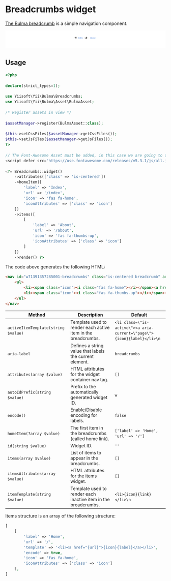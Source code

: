# Breadcrumbs widget

[The Bulma breadcrumb](https://bulma.io/documentation/components/breadcrumb/) is a simple navigation component.

<p align="center">
    <img src="images/breadcrumbs.png">
</p>

## Usage

```php
<?php

declare(strict_types=1);

use Yiisoft\Yii\Bulma\Breadcrumbs;
use Yiisoft\Yii\Bulma\Asset\BulmaAsset;

/* Register assets in view */

$assetManager->register(BulmaAsset::class);

$this->setCssFiles($assetManager->getCssFiles());
$this->setJsFiles($assetManager->getJsFiles());
?>

// The Font-Awesome Asset must be added, in this case we are going to use an external library.
<script defer src="https://use.fontawesome.com/releases/v5.3.1/js/all.js"></script>

<?= Breadcrumbs::widget()
    ->attributes(['class' => 'is-centered'])
    ->homeItem([
        'label' => 'Index',
        'url' => '/index',
        'icon' => 'fas fa-home',
        'iconAttributes' => ['class' => 'icon']
    ])
    ->items([
        [
            'label' => 'About',
            'url' => '/about',
            'icon' => 'fas fa-thumbs-up',
            'iconAttributes' => ['class' => 'icon']
        ]
    ])
    ->render() ?>
```

The code above generates the following HTML:

```html
<nav id="w71391357285001-breadcrumbs" class="is-centered breadcrumb" aria-label="breadcrumbs">
    <ul>
        <li><span class="icon"><i class="fas fa-home"></i></span><a href="/index">Index</a></li>
        <li><span class="icon"><i class="fas fa-thumbs-up"></i></span><a href="/about">About</a></li>
    </ul>
</nav>
```

Method | Description | Default
-------|-------------|---------
`activeItemTemplate(string $value)`| Template used to render each active item in the breadcrumbs. | `<li class=\"is-active\"><a aria-current=\"page\">{icon}{label}</li>\n`
`aria-label` | Defines a string value that labels the current element. | `breadcrumbs`
`attributes(array $value)` | HTML attributes for the widget container nav tag. | `[]`
`autoIdPrefix(string $value)` | Prefix to the automatically generated widget ID. | `w`
`encode()` | Enable/Disable encoding for labels. | `false`
`homeItem(?array $value)` | The first item in the breadcrumbs (called home link). | `['label' => 'Home', 'url' => '/']`
`id(string $value)` | Widget ID. | `''`
`items(array $value)` | List of items to appear in the breadcrumbs. | `[]`
`itemsAttributes(array $value)` | HTML attributes for the items widget. | `[]`
`itemTemplate(string $value)` | Template used to render each inactive item in the breadcrumbs. | `<li>{icon}{link}</li>\n`

Items structure is an array of the following structure:

```php
[
    [
        'label' => 'Home',
        'url' => '/',
        'template' => '<li><a href="{url}">{icon}{label}</a></li>',
        'encode' => true,
        'icon' => 'fas fa-home',
        'iconAttributes' => ['class' => 'icon']
    ],
]
```
